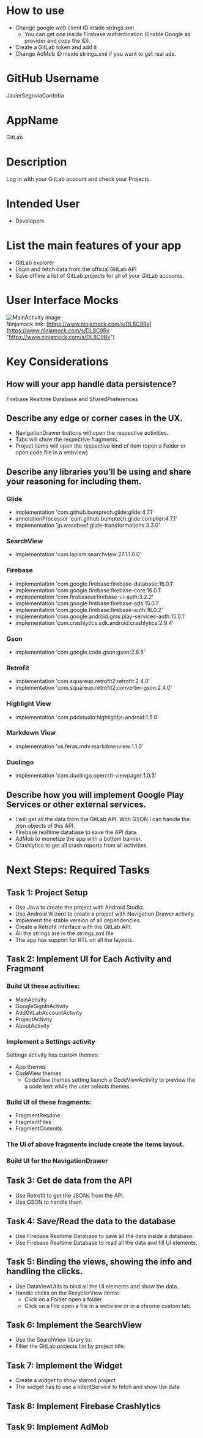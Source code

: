 # How to use
- Change google web client ID inside strings.xml
    - You can get one inside Firebase authentication (Enable Google as provider and copy the ID).
- Create a GitLab token and add it
- Change AdMob ID inside strings.xml if you want to get real ads.

# GitHub Username
JavierSegoviaCordoba

# AppName
GitLab

# Description
Log in with your GitLab account and check your Projects.

# Intended User
- Developers

# List the main features of your app
- GitLab explorer
- Login and fetch data from the official GitLab API
- Save offline a list of GitLab projects for all of your GitLab accounts.    

# User Interface Mocks
![MainActivity image](https://i.imgur.com/1k5PO6a.png)
<br>Ninjamock link: [https://www.ninjamock.com/s/DL8C9Rx](https://www.ninjamock.com/s/DL8C9Rx "https://www.ninjamock.com/s/DL8C9Rx")

# Key Considerations

## How will your app handle data persistence?
Firebase Realtime Database and SharedPreferences

## Describe any edge or corner cases in the UX.
- NavigationDrawer buttons will open the respective activities.
- Tabs will show the respective fragments.
- Project items will open the respective kind of item (open a Folder or open code file in a webview)      

## Describe any libraries you’ll be using and share your reasoning for including them.
### Glide
- implementation 'com.github.bumptech.glide:glide:4.7.1'
- annotationProcessor 'com.github.bumptech.glide:compiler:4.7.1'
- implementation 'jp.wasabeef:glide-transformations:3.3.0'
### SearchView
- implementation 'com.lapism:searchview:27.1.1.0.0'
### Firebase
- implementation 'com.google.firebase:firebase-database:16.0.1'
- implementation 'com.google.firebase:firebase-core:16.0.1'
- implementation 'com.firebaseui:firebase-ui-auth:3.2.2'
- implementation 'com.google.firebase:firebase-ads:15.0.1'
- implementation 'com.google.firebase:firebase-auth:16.0.2'
- implementation 'com.google.android.gms:play-services-auth:15.0.1'
- implementation 'com.crashlytics.sdk.android:crashlytics:2.9.4'
### Gson
- implementation 'com.google.code.gson:gson:2.8.5'
### Retrofit
- implementation 'com.squareup.retrofit2:retrofit:2.4.0'
- implementation 'com.squareup.retrofit2:converter-gson:2.4.0'
### Highlight View
- implementation 'com.pddstudio:highlightjs-android:1.5.0'
### Markdown View
- implementation 'us.feras.mdv:markdownview:1.1.0'
### Duolingo
- implementation 'com.duolingo.open:rtl-viewpager:1.0.3'

## Describe how you will implement Google Play Services or other external services.
- I will get all the data from the GitLab API. With GSON I can handle the json objects of this API.
- Firebase realtime database to save the API data.
- AdMob to monetize the app with a bottom banner.    
- Crashlytics to get all crash reports from all activities.  

# Next Steps: Required Tasks

## Task 1: Project Setup
- Use Java to create the project with Android Studio.
- Use Android Wizard to create a project with Navigation Drawer activity.    
- Implement the stable version of all dependencies.    
- Create a Retrofit interface with the GitLab API.    
- All the strings are in the strings.xml file    
- The app has support for RTL on all the layouts.   

## Task 2: Implement UI for Each Activity and Fragment

### Build UI these activities:
- MainActivity    
- GoogleSignInActivity  
- AddGitLabAccountActivity  
- ProjectActivity    
- AboutActivity   

### Implement a Settings activity
Settings activity has custom themes:
- App themes
- CodeView themes
    - CodeView themes setting launch a CodeViewActivity to preview the a code text while the user
     selects themes.

### Build UI of these fragments:
- FragmentReadme    
- FragmentFiles    
- FragmentCommits

### The UI of above fragments include create the items layout.

### Build UI for the NavigationDrawer

## Task 3: Get de data from the API
- Use Retrofit to get the JSONs from the API.    
- Use GSON to handle them.   

## Task 4: Save/Read the data to the database
- Use Firebase Realtime Database to save all the data inside a database.  
- Use Firebase Realtime Database to read all the data and fill UI elements. 

## Task 5: Binding the views, showing the info and handling the clicks.
- Use DataViewUtils to bind all the UI elements and show the data.    
- Handle clicks on the RecyclerView items:    
    - Click on a Folder open a folder    
    - Click on a File open a file in a webview or in a chrome custom tab.   

## Task 6: Implement the SearchView
- Use the SearchView library to:   
- Filter the GitLab projects list by project title.    

## Task 7: Implement the Widget
- Create a widget to show starred project    
- The widget has to use a IntentService to fetch and show the data   

## Task 8: Implement Firebase Crashlytics

## Task 9: Implement AdMob
